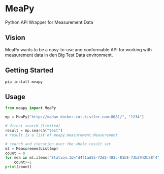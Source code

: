 # MeaPy
Python API Wrapper for Measurement Data

## Vision
MeaPy wants to be a easy-to-use and conformable API for working with measurement data in den Big Test Data environment.

## Getting Started
```
pip install meapy
```

## Usage
```python
from meapy import MeaPy

mp = MeaPy("http://madam-docker.int.kistler.com:8081/", "1234")

# direct search (limited)
result = mp.search("test")
# result is a list of meapy.measurement.Measurement

# search and iteration over the whole result set
ml = MeasurementList(mp)
count = 0
for mea in ml.items('Station.Id="d4f1ad55-72d5-403c-81b8-73b2942b58f4"'):
    count+=1
print(count)
```
